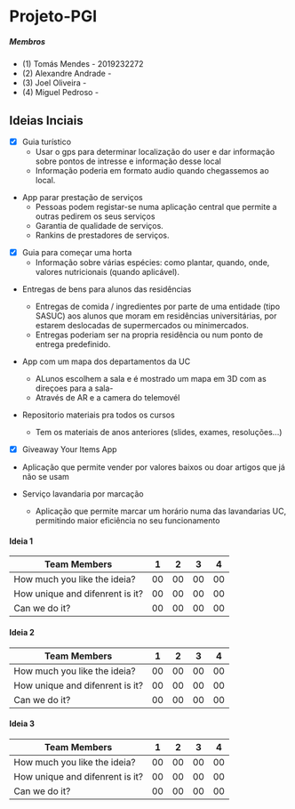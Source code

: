 # Projeto-PGI

##### Membros
 - (1) Tomás Mendes - 2019232272
 - (2) Alexandre Andrade - 
 - (3) Joel Oliveira - 
 - (4) Miguel Pedroso - 

## Ideias Inciais

- [x] Guia turístico
  - Usar o gps para determinar localização do user e dar informação sobre pontos de intresse e informação desse local
  - Informação poderia em formato audio quando chegassemos ao local.
 
- App parar prestação de serviços
  - Pessoas podem registar-se numa aplicação central que permite a outras pedirem os seus serviços
  - Garantia de qualidade de serviços.
  - Rankins de prestadores de serviços.

- [x] Guia para começar uma horta 
  - Informação sobre várias espécies: como plantar, quando, onde, valores nutricionais (quando aplicável).

- Entregas de bens para alunos das residências
  - Entregas de comida / ingredientes por parte de uma entidade (tipo SASUC) aos alunos que moram em residências universitárias, por estarem deslocadas de supermercados ou minimercados.
  - Entregas poderiam ser na propria residência ou num ponto de entrega predefinido.
 
- App com um mapa dos departamentos da UC
  - ALunos escolhem a sala e é mostrado um mapa em 3D com as direçoes para a sala-
  - Através de AR e a camera do telemovél

- Repositorio materiais pra todos os cursos
  - Tem os materiais de anos  anteriores (slides, exames, resoluções...)
  
 - [x] Giveaway Your Items App
  - Aplicação que permite vender por valores baixos ou doar artigos que já não se usam
  
 - Serviço lavandaria por marcação
   - Aplicação que permite marcar um horário numa das lavandarias UC, permitindo maior eficiência no seu funcionamento


#### Ideia 1
|Team Members                    |  1 |  2 |  3 |  4 |
|--------------------------------|----|----|----|----|
|How much you like the ideia?    | 00 | 00 | 00 | 00 |
|How unique and difenrent is it? | 00 | 00 | 00 | 00 |
|Can we do it?                   | 00 | 00 | 00 | 00 |


#### Ideia 2
|Team Members                    |  1 |  2 |  3 |  4 |
|--------------------------------|----|----|----|----|
|How much you like the ideia?    | 00 | 00 | 00 | 00 |
|How unique and difenrent is it? | 00 | 00 | 00 | 00 |
|Can we do it?                   | 00 | 00 | 00 | 00 |


#### Ideia 3
|Team Members                    |  1 |  2 |  3 |  4 |
|--------------------------------|----|----|----|----|
|How much you like the ideia?    | 00 | 00 | 00 | 00 |
|How unique and difenrent is it? | 00 | 00 | 00 | 00 |
|Can we do it?                   | 00 | 00 | 00 | 00 |

 
